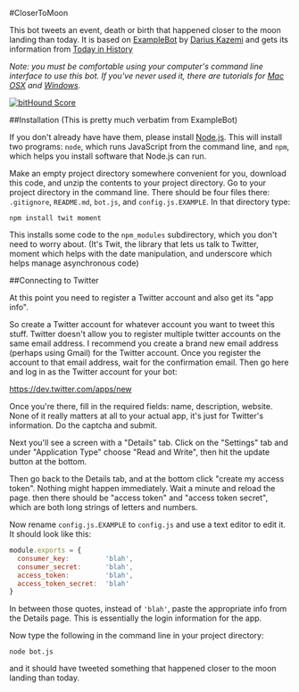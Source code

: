 #CloserToMoon

This bot tweets an event, death or birth that happened closer to the moon landing than today. It is based on [ExampleBot](https://github.com/dariusk/examplebot) by [Darius Kazemi](http://www.tinysubversions.com) and gets its information from [Today in History](http://history.muffinlabs.com)

_Note: you must be comfortable using your computer's command line interface to use this bot. If you've never used it, there are tutorials for [Mac OSX](http://blog.teamtreehouse.com/introduction-to-the-mac-os-x-command-line) and [Windows](http://www.bleepingcomputer.com/tutorials/windows-command-prompt-introduction/)._

[![bitHound Score](https://www.bithound.io/github/mutantlog/closertomoon/badges/score.svg)](https://www.bithound.io/github/mutantlog/closertomoon)

##Installation
(This is pretty much verbatim from ExampleBot)

If you don't already have have them, please install [Node.js](http://nodejs.org/). This will install two programs: `node`, which runs JavaScript from the command line, and `npm`, which helps you install software that Node.js can run.

Make an empty project directory somewhere convenient for you, download this code, and unzip the contents to your project directory. Go to your project directory in the command line. There should be four files there: `.gitignore`, `README.md`, `bot.js`, and `config.js.EXAMPLE`. In that directory type:

`npm install twit moment`

This installs some code to the `npm_modules` subdirectory, which you don't need to worry about. (It's Twit, the library that lets us talk to Twitter, moment which helps with the date manipulation, and underscore which helps manage asynchronous code)

##Connecting to Twitter

At this point you need to register a Twitter account and also get its "app info".

So create a Twitter account for whatever account you want to tweet this stuff. Twitter doesn't allow you to register multiple twitter accounts on the same email address. I recommend you create a brand new email address (perhaps using Gmail) for the Twitter account. Once you register the account to that email address, wait for the confirmation email. Then go here and log in as the Twitter account for your bot:

https://dev.twitter.com/apps/new

Once you're there, fill in the required fields: name, description, website. None of it really matters at all to your actual app, it's just for Twitter's information. Do the captcha and submit.

Next you'll see a screen with a "Details" tab. Click on the "Settings" tab and under "Application Type" choose "Read and Write", then hit the update button at the bottom.

Then go back to the Details tab, and at the bottom click "create my access token". Nothing might happen immediately. Wait a minute and reload the page. then there should be "access token" and "access token secret", which are both long strings of letters and numbers.

Now rename `config.js.EXAMPLE` to `config.js` and use a text editor to edit it. It should look like this:

```javascript
module.exports = {
  consumer_key:         'blah',
  consumer_secret:      'blah',
  access_token:         'blah',
  access_token_secret:  'blah'
}
```

In between those quotes, instead of `'blah'`, paste the appropriate info from the Details page. This is essentially the login information for the app.

Now type the following in the command line in your project directory:

`node bot.js`

and it should have tweeted something that happened closer to the moon landing than today.